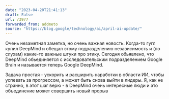 ```yaml
---
date: "2023-04-20T21:41:13"
draft: False
url: /3977
forwarded_from: addmeto
source: "https://blog.google/technology/ai/april-ai-update/"
---
```


Очень незаметная заметка, но очень важная новость. Когда-то гугл купил DeepMind и обещал этому подразделению независимость и (по слухам) какие-то важные штуки про этику. Сегодня обьявлено, что DeepMind обьединяется с исследовательским подразделением Google Brain и называется теперь Google DeepMind.

Задача простая - ускорить и расширить наработки в области ИИ, чтобы успевать за прогрессом, а может быть снова выйти в лидеры. Я, как не странно, в этот шаг верю - в DeepMind очень интересные люди и это объединение может совершить новый прорыв
